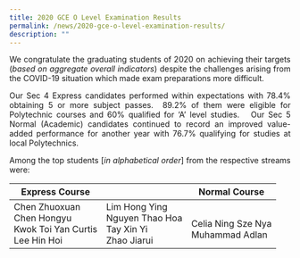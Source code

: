 ```yaml
---
title: 2020 GCE O Level Examination Results
permalink: /news/2020-gce-o-level-examination-results/
description: ""
---
```

<p style="text-align: justify;">We congratulate the graduating students of 2020 on achieving their targets (<i>based on aggregate overall indicators</i>) despite the challenges arising from the COVID-19 situation which made exam preparations more difficult.   </p>

<p style="text-align: justify;">Our Sec 4 Express candidates performed within expectations with 78.4% obtaining 5 or more subject passes.  89.2% of them were eligible for Polytechnic courses and 60% qualified for ‘A’ level studies.   Our Sec 5 Normal (Academic) candidates continued to record an improved value-added performance for another year with 76.7% qualifying for studies at local Polytechnics.</p>


<p style="text-align: justify;">Among the top students [<i>in alphabetical order</i>] from the respective streams were:</p>

| Express Course                                                     |                                                               | Normal Course                             |
|--------------------------------------------------------------------|---------------------------------------------------------------|-------------------------------------------|
| Chen Zhuoxuan<br>Chen Hongyu<br>Kwok Toi Yan Curtis<br>Lee Hin Hoi | Lim Hong Ying<br>Nguyen Thao Hoa<br>Tay Xin Yi<br>Zhao Jiarui |  <br>Celia Ning Sze Nya<br>Muhammad Adlan |